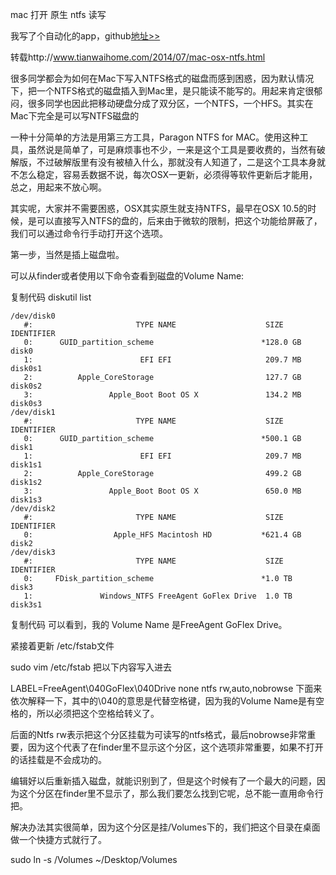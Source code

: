 mac 打开 原生 ntfs 读写

我写了个自动化的app，github[地址>>](https://github.com/Javison666/mac-ntfs)

转载http://www.tianwaihome.com/2014/07/mac-osx-ntfs.html

很多同学都会为如何在Mac下写入NTFS格式的磁盘而感到困惑，因为默认情况下，把一个NTFS格式的磁盘插入到Mac里，是只能读不能写的。用起来肯定很郁闷，很多同学也因此把移动硬盘分成了双分区，一个NTFS，一个HFS。其实在Mac下完全是可以写NTFS磁盘的

一种十分简单的方法是用第三方工具，Paragon NTFS for MAC。使用这种工具，虽然说是简单了，可是麻烦事也不少，一来是这个工具是要收费的，当然有破解版，不过破解版里有没有被植入什么，那就没有人知道了，二是这个工具本身就不怎么稳定，容易丢数据不说，每次OSX一更新，必须得等软件更新后才能用，总之，用起来不放心啊。

其实呢，大家并不需要困惑，OSX其实原生就支持NTFS，最早在OSX 10.5的时候，是可以直接写入NTFS的盘的，后来由于微软的限制，把这个功能给屏蔽了，我们可以通过命令行手动打开这个选项。

第一步，当然是插上磁盘啦。

可以从finder或者使用以下命令查看到磁盘的Volume Name:

复制代码
diskutil list
```
/dev/disk0
   #:                       TYPE NAME                    SIZE       IDENTIFIER
   0:      GUID_partition_scheme                        *128.0 GB   disk0
   1:                        EFI EFI                     209.7 MB   disk0s1
   2:          Apple_CoreStorage                         127.7 GB   disk0s2
   3:                 Apple_Boot Boot OS X               134.2 MB   disk0s3
/dev/disk1
   #:                       TYPE NAME                    SIZE       IDENTIFIER
   0:      GUID_partition_scheme                        *500.1 GB   disk1
   1:                        EFI EFI                     209.7 MB   disk1s1
   2:          Apple_CoreStorage                         499.2 GB   disk1s2
   3:                 Apple_Boot Boot OS X               650.0 MB   disk1s3
/dev/disk2
   #:                       TYPE NAME                    SIZE       IDENTIFIER
   0:                  Apple_HFS Macintosh HD           *621.4 GB   disk2
/dev/disk3
   #:                       TYPE NAME                    SIZE       IDENTIFIER
   0:     FDisk_partition_scheme                        *1.0 TB     disk3
   1:               Windows_NTFS FreeAgent GoFlex Drive  1.0 TB     disk3s1
```
复制代码
可以看到，我的 Volume Name 是FreeAgent GoFlex Drive。

紧接着更新 /etc/fstab文件

sudo vim /etc/fstab
把以下内容写入进去

LABEL=FreeAgent\040GoFlex\040Drive none ntfs rw,auto,nobrowse
下面来依次解释一下，其中的\040的意思是代替空格键，因为我的Volume Name是有空格的，所以必须把这个空格给转义了。

后面的Ntfs rw表示把这个分区挂载为可读写的ntfs格式，最后nobrowse非常重要，因为这个代表了在finder里不显示这个分区，这个选项非常重要，如果不打开的话挂载是不会成功的。

编辑好以后重新插入磁盘，就能识别到了，但是这个时候有了一个最大的问题，因为这个分区在finder里不显示了，那么我们要怎么找到它呢，总不能一直用命令行把。

解决办法其实很简单，因为这个分区是挂/Volumes下的，我们把这个目录在桌面做一个快捷方式就行了。

sudo ln -s /Volumes ~/Desktop/Volumes
